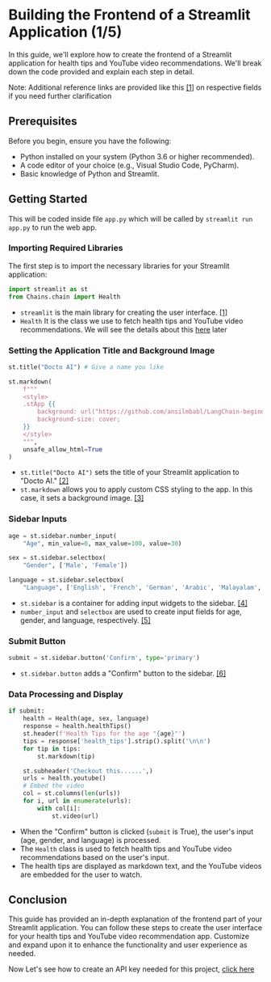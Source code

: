 # Building the Frontend of a Streamlit Application (1/5)

In this guide, we'll explore how to create the frontend of a Streamlit application for health tips and YouTube video recommendations. We'll break down the code provided and explain each step in detail.

Note: Additional reference links are provided like this [[1]]() on respective fields if you need further clarification

## Prerequisites

Before you begin, ensure you have the following:

- Python installed on your system (Python 3.6 or higher recommended).
- A code editor of your choice (e.g., Visual Studio Code, PyCharm).
- Basic knowledge of Python and Streamlit.

## Getting Started
This will be coded inside file `app.py` which will be called by `streamlit run app.py` to run the web app.

### Importing Required Libraries

The first step is to import the necessary libraries for your Streamlit application:

```python
import streamlit as st
from Chains.chain import Health
```

- `streamlit` is the main library for creating the user interface. [[1]](https://docs.streamlit.io/)
- `Health` It is the class we use to fetch health tips and YouTube video recommendations. We will see the details about this [here]() later

### Setting the Application Title and Background Image

```python
st.title("Docto AI") # Give a name you like

st.markdown(
    f"""
    <style>
    .stApp {{
        background: url("https://github.com/ansilmbabl/LangChain-beginner-project/blob/master/Images/25757.jpg?raw=true");
        background-size: cover;
    }}
    </style>
    """,
    unsafe_allow_html=True
)
```

- `st.title("Docto AI")` sets the title of your Streamlit application to "Docto AI." [[2]](https://docs.streamlit.io/library/api-reference/text/st.title)
- `st.markdown` allows you to apply custom CSS styling to the app. In this case, it sets a background image. [[3]](https://docs.streamlit.io/library/api-reference/text/st.markdown)

### Sidebar Inputs

```python
age = st.sidebar.number_input(
    "Age", min_value=0, max_value=100, value=30)

sex = st.sidebar.selectbox(
    "Gender", ['Male', 'Female'])

language = st.sidebar.selectbox(
    "Language", ['English', 'French', 'German', 'Arabic', 'Malayalam', 'Hindi'])
```

- `st.sidebar` is a container for adding input widgets to the sidebar. [[4]](https://docs.streamlit.io/library/api-reference/layout/st.sidebar)
- `number_input` and `selectbox` are used to create input fields for age, gender, and language, respectively. [[5]](https://docs.streamlit.io/library/api-reference/widgets)

### Submit Button

```python
submit = st.sidebar.button('Confirm', type='primary')
```

- `st.sidebar.button` adds a "Confirm" button to the sidebar. [[6]](https://docs.streamlit.io/library/api-reference/widgets/st.button)

### Data Processing and Display

```python
if submit:
    health = Health(age, sex, language)
    response = health.healthTips()
    st.header(f'Health Tips for the age "{age}"')
    tips = response['health_tips'].strip().split('\n\n')
    for tip in tips:
        st.markdown(tip)

    st.subheader('Checkout this......',)
    urls = health.youtube()
    # Embed the video
    col = st.columns(len(urls))
    for i, url in enumerate(urls):
        with col[i]:
            st.video(url)
```

- When the "Confirm" button is clicked (`submit` is True), the user's input (age, gender, and language) is processed.
- The `Health` class is used to fetch health tips and YouTube video recommendations based on the user's input.
- The health tips are displayed as markdown text, and the YouTube videos are embedded for the user to watch.

## Conclusion

This guide has provided an in-depth explanation of the frontend part of your Streamlit application. You can follow these steps to create the user interface for your health tips and YouTube video recommendation app. Customize and expand upon it to enhance the functionality and user experience as needed.

Now Let's see how to create an API key needed for this project, [click here](Docs\secretkey.md)